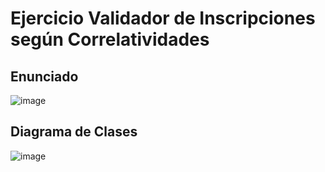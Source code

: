 # Ejercicio Validador de Inscripciones según Correlatividades
## Enunciado
![image](https://github.com/user-attachments/assets/4207413f-e210-4963-853b-0b3489281eea)

## Diagrama de Clases
![image](https://github.com/user-attachments/assets/b6595277-94c7-4eeb-8f48-6e150fa04f51)
